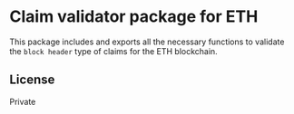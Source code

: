 # Claim validator package for ETH

This package includes and exports all the necessary functions to validate the `block header` type of claims for the ETH blockchain.

## License

Private

